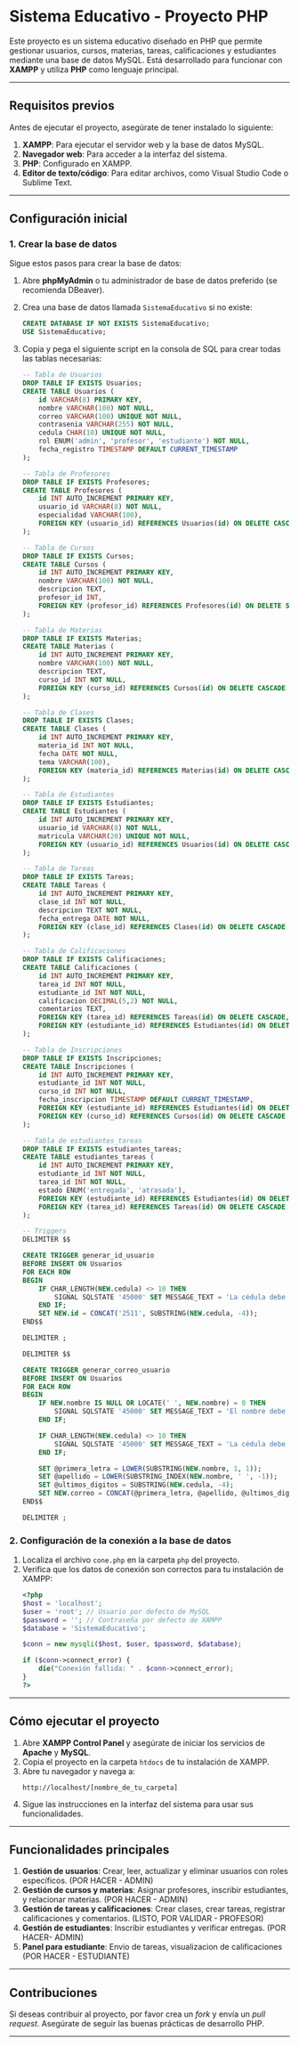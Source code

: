 # Sistema Educativo - Proyecto PHP

Este proyecto es un sistema educativo diseñado en PHP que permite gestionar usuarios, cursos, materias, tareas, calificaciones y estudiantes mediante una base de datos MySQL. Está desarrollado para funcionar con **XAMPP** y utiliza **PHP** como lenguaje principal.

---

## Requisitos previos

Antes de ejecutar el proyecto, asegúrate de tener instalado lo siguiente:

1. **XAMPP**: Para ejecutar el servidor web y la base de datos MySQL.
2. **Navegador web**: Para acceder a la interfaz del sistema.
3. **PHP**: Configurado en XAMPP.
4. **Editor de texto/código**: Para editar archivos, como Visual Studio Code o Sublime Text.

---

## Configuración inicial

### 1. Crear la base de datos
Sigue estos pasos para crear la base de datos:

1. Abre **phpMyAdmin** o tu administrador de base de datos preferido (se recomienda DBeaver).
2. Crea una base de datos llamada `SistemaEducativo` si no existe:
    ```sql
    CREATE DATABASE IF NOT EXISTS SistemaEducativo;
    USE SistemaEducativo;
    ```
3. Copia y pega el siguiente script en la consola de SQL para crear todas las tablas necesarias:

    ```sql
    -- Tabla de Usuarios
    DROP TABLE IF EXISTS Usuarios;
    CREATE TABLE Usuarios (
        id VARCHAR(8) PRIMARY KEY,
        nombre VARCHAR(100) NOT NULL,
        correo VARCHAR(100) UNIQUE NOT NULL,
        contrasenia VARCHAR(255) NOT NULL,
        cedula CHAR(10) UNIQUE NOT NULL,
        rol ENUM('admin', 'profesor', 'estudiante') NOT NULL,
        fecha_registro TIMESTAMP DEFAULT CURRENT_TIMESTAMP
    );

    -- Tabla de Profesores
    DROP TABLE IF EXISTS Profesores;
    CREATE TABLE Profesores (
        id INT AUTO_INCREMENT PRIMARY KEY,
        usuario_id VARCHAR(8) NOT NULL,
        especialidad VARCHAR(100),
        FOREIGN KEY (usuario_id) REFERENCES Usuarios(id) ON DELETE CASCADE
    );

    -- Tabla de Cursos
    DROP TABLE IF EXISTS Cursos;
    CREATE TABLE Cursos (
        id INT AUTO_INCREMENT PRIMARY KEY,
        nombre VARCHAR(100) NOT NULL,
        descripcion TEXT,
        profesor_id INT,
        FOREIGN KEY (profesor_id) REFERENCES Profesores(id) ON DELETE SET NULL
    );

    -- Tabla de Materias
    DROP TABLE IF EXISTS Materias;
    CREATE TABLE Materias (
        id INT AUTO_INCREMENT PRIMARY KEY,
        nombre VARCHAR(100) NOT NULL,
        descripcion TEXT,
        curso_id INT NOT NULL,
        FOREIGN KEY (curso_id) REFERENCES Cursos(id) ON DELETE CASCADE
    );

    -- Tabla de Clases
    DROP TABLE IF EXISTS Clases;
    CREATE TABLE Clases (
        id INT AUTO_INCREMENT PRIMARY KEY,
        materia_id INT NOT NULL,
        fecha DATE NOT NULL,
        tema VARCHAR(100),
        FOREIGN KEY (materia_id) REFERENCES Materias(id) ON DELETE CASCADE
    );

    -- Tabla de Estudiantes
    DROP TABLE IF EXISTS Estudiantes;
    CREATE TABLE Estudiantes (
        id INT AUTO_INCREMENT PRIMARY KEY,
        usuario_id VARCHAR(8) NOT NULL,
        matricula VARCHAR(20) UNIQUE NOT NULL,
        FOREIGN KEY (usuario_id) REFERENCES Usuarios(id) ON DELETE CASCADE
    );

    -- Tabla de Tareas
    DROP TABLE IF EXISTS Tareas;
    CREATE TABLE Tareas (
        id INT AUTO_INCREMENT PRIMARY KEY,
        clase_id INT NOT NULL,
        descripcion TEXT NOT NULL,
        fecha_entrega DATE NOT NULL,
        FOREIGN KEY (clase_id) REFERENCES Clases(id) ON DELETE CASCADE
    );

    -- Tabla de Calificaciones
    DROP TABLE IF EXISTS Calificaciones;
    CREATE TABLE Calificaciones (
        id INT AUTO_INCREMENT PRIMARY KEY,
        tarea_id INT NOT NULL,
        estudiante_id INT NOT NULL,
        calificacion DECIMAL(5,2) NOT NULL,
        comentarios TEXT,
        FOREIGN KEY (tarea_id) REFERENCES Tareas(id) ON DELETE CASCADE,
        FOREIGN KEY (estudiante_id) REFERENCES Estudiantes(id) ON DELETE CASCADE
    );

    -- Tabla de Inscripciones
    DROP TABLE IF EXISTS Inscripciones;
    CREATE TABLE Inscripciones (
        id INT AUTO_INCREMENT PRIMARY KEY,
        estudiante_id INT NOT NULL,
        curso_id INT NOT NULL,
        fecha_inscripcion TIMESTAMP DEFAULT CURRENT_TIMESTAMP,
        FOREIGN KEY (estudiante_id) REFERENCES Estudiantes(id) ON DELETE CASCADE,
        FOREIGN KEY (curso_id) REFERENCES Cursos(id) ON DELETE CASCADE
    );

    -- Tabla de estudiantes_tareas
    DROP TABLE IF EXISTS estudiantes_tareas;
    CREATE TABLE estudiantes_tareas (
        id INT AUTO_INCREMENT PRIMARY KEY,
        estudiante_id INT NOT NULL,
        tarea_id INT NOT NULL,
        estado ENUM('entregada', 'atrasada'),
        FOREIGN KEY (estudiante_id) REFERENCES Estudiantes(id) ON DELETE CASCADE,
        FOREIGN KEY (tarea_id) REFERENCES Tareas(id) ON DELETE CASCADE
    );

    -- Triggers
    DELIMITER $$

    CREATE TRIGGER generar_id_usuario
    BEFORE INSERT ON Usuarios
    FOR EACH ROW
    BEGIN
        IF CHAR_LENGTH(NEW.cedula) <> 10 THEN
            SIGNAL SQLSTATE '45000' SET MESSAGE_TEXT = 'La cédula debe tener 10 dígitos.';
        END IF;
        SET NEW.id = CONCAT('2511', SUBSTRING(NEW.cedula, -4));
    END$$

    DELIMITER ;

    DELIMITER $$

    CREATE TRIGGER generar_correo_usuario
    BEFORE INSERT ON Usuarios
    FOR EACH ROW
    BEGIN
        IF NEW.nombre IS NULL OR LOCATE(' ', NEW.nombre) = 0 THEN
            SIGNAL SQLSTATE '45000' SET MESSAGE_TEXT = 'El nombre debe incluir al menos un espacio para separar el apellido.';
        END IF;

        IF CHAR_LENGTH(NEW.cedula) <> 10 THEN
            SIGNAL SQLSTATE '45000' SET MESSAGE_TEXT = 'La cédula debe tener 10 dígitos.';
        END IF;

        SET @primera_letra = LOWER(SUBSTRING(NEW.nombre, 1, 1));
        SET @apellido = LOWER(SUBSTRING_INDEX(NEW.nombre, ' ', -1));
        SET @ultimos_digitos = SUBSTRING(NEW.cedula, -4);
        SET NEW.correo = CONCAT(@primera_letra, @apellido, @ultimos_digitos, '@uta.edu.ec');
    END$$

    DELIMITER ;
    ```

### 2. Configuración de la conexión a la base de datos

1. Localiza el archivo `cone.php` en la carpeta `php` del proyecto.
2. Verifica que los datos de conexión son correctos para tu instalación de XAMPP:
    ```php
    <?php
    $host = 'localhost';
    $user = 'root'; // Usuario por defecto de MySQL
    $password = ''; // Contraseña por defecto de XAMPP
    $database = 'SistemaEducativo';

    $conn = new mysqli($host, $user, $password, $database);

    if ($conn->connect_error) {
        die("Conexión fallida: " . $conn->connect_error);
    }
    ?>
    ```

---

## Cómo ejecutar el proyecto

1. Abre **XAMPP Control Panel** y asegúrate de iniciar los servicios de **Apache** y **MySQL**.
2. Copia el proyecto en la carpeta `htdocs` de tu instalación de XAMPP.
3. Abre tu navegador y navega a: 
   ```
   http://localhost/[nombre_de_tu_carpeta]
   ```
4. Sigue las instrucciones en la interfaz del sistema para usar sus funcionalidades.

---

## Funcionalidades principales

1. **Gestión de usuarios**: Crear, leer, actualizar y eliminar usuarios con roles específicos. (POR HACER - ADMIN)
2. **Gestión de cursos y materias**: Asignar profesores, inscribir estudiantes, y relacionar materias. (POR HACER - ADMIN)
3. **Gestión de tareas y calificaciones**: Crear clases, crear tareas, registrar calificaciones y comentarios. (LISTO, POR VALIDAR - PROFESOR)
4. **Gestión de estudiantes**: Inscribir estudiantes y verificar entregas. (POR HACER- ADMIN)
5. **Panel para estudiante**: Envio de tareas, visualizacion de calificaciones (POR HACER - ESTUDIANTE)

---

## Contribuciones

Si deseas contribuir al proyecto, por favor crea un *fork* y envía un *pull request*. Asegúrate de seguir las buenas prácticas de desarrollo PHP.

---